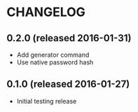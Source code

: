 # CHANGELOG

## 0.2.0 (released 2016-01-31)

- Add generator command
- Use native password hash

## 0.1.0 (released 2016-01-27)

- Initial testing release
